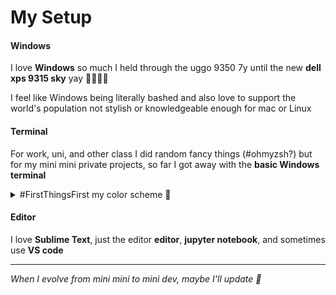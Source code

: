 # My Setup

#### Windows

I love **Windows** so much I held through the uggo 9350 7y until the new **dell xps 9315 sky** yay 🤗🤍🙏🏽

I feel like Windows being literally bashed and also love to support the world's population not stylish or knowledgeable enough for mac or Linux

#### Terminal 

For work, uni, and other class I did random fancy things (#ohmyzsh?) but for my mini mini private projects, so far I got away with the **basic Windows terminal**

<details>
  <summary>#FirstThingsFirst my color scheme 🥰</summary>
  
  <img src="https://powerful.kim/wp-content/uploads/2023/04/terminal-colors.jpg" style="width: 280px;"/> *adapted from the [Borland theme](https://terminalsplash.com/?ref=tobias-zimmergren-on-tech&utm_campaign=zimmergren&utm_medium=blog&utm_source=zimmergren)* </br>
    
  ```json
        {
            "background": "#B3A597",
            "black": "#4F4F4F",
            "blue": "#95CAFC",
            "brightBlack": "#7C7C7C",
            "brightBlue": "#B5DCFF",
            "brightCyan": "#E0E0FF",
            "brightGreen": "#CEFFAC",
            "brightPurple": "#FDD2FF",
            "brightRed": "#FFB6B0",
            "brightWhite": "#FFFFFF",
            "brightYellow": "#FFFFCC",
            "cursorColor": "#FFFFFF",
            "cyan": "#C7BDFE",
            "foreground": "#FFFFFF",
            "green": "#A8FF60",
            "name": "First",
            "purple": "#9277FF",
            "red": "#FF8474",
            "selectionBackground": "#FFFFFF",
            "white": "#EBEBEB",
            "yellow": "#FFFFB6"
        }
  ```
</details>

#### Editor
I love **Sublime Text**, just the editor **editor**, **jupyter notebook**, and sometimes use **VS code**

***
*When I evolve from mini mini to mini dev, maybe I'll update 🐣*
